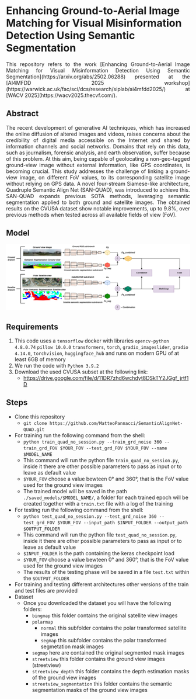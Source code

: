 # Enhancing Ground-to-Aerial Image Matching for Visual Misinformation Detection Using Semantic Segmentation

<p align="justify">This repository refers to the work [Enhancing Ground-to-Aerial Image Matching for Visual Misinformation Detection Using Semantic Segmentation](https://arxiv.org/abs/2502.06288) presented at the [AI4MFDD 2025 workshop](https://warwick.ac.uk/fac/sci/dcs/research/siplab/ai4mfdd2025/) at [WACV 2025](https://wacv2025.thecvf.com/).</p>

## Abstract
<p align="justify">The recent development of generative AI techniques, which has increased the online diffusion of altered images and videos, raises concerns about the credibility of digital media accessible on the Internet and shared by information channels and social networks. Domains that rely on this data, such as journalism, forensic analysis, and earth observation, suffer because of this problem. At this aim, being capable of geolocating a non-geo-tagged ground-view image without external information, like GPS coordinates, is becoming crucial. 
This study addresses the challenge of linking a ground-view image, on different FoV values, to its corresponding satellite image without relying on GPS data. A novel four-stream Siamese-like architecture, Quadruple Semantic Align Net (SAN-QUAD), was introduced to achieve this. SAN-QUAD expands previous SOTA methods, leveraging semantic segmentation applied to both ground and satellite images. The obtained results on the CVUSA dataset show notable improvements, up to 9.8%, over previous methods when tested across all available fields of view (FoV).</p>

## Model 
![plot](./SAN_QUAD_Model.png)

## Requirements
1. This code uses a ```tensorflow``` docker with libraries ```opencv-python 4.8.0.74``` ```pillow 10.0.0``` ```transformers```, ```torch```, ```gradio_imageslider```, ```gradio 4.14.0```, ```torchvision```, ```huggingface_hub``` and runs on modern GPU of at least 6GB of memory
2. We run the code with ```Python 3.9.2```
3. Download the used CVUSA subset at the following link: 
    - https://drive.google.com/file/d/11DR7zhd6wchdyt8DSkTY2JGgf_jrtf1D

## Steps
- Clone this repository 
    - ```git clone https://github.com/MatteoPannacci/SemanticAlignNet-QUAD.git```
- For training run the following command from the shell:
    - ```python train_quad_no_session.py --train_grd_noise 360 --train_grd_FOV $YOUR_FOV --test_grd_FOV $YOUR_FOV --name $MODEL_NAME```
    - This command will run the python file ```train_quad_no_session.py```, inside it there are other possible parameters to pass as input or to leave as default value
    - ```$YOUR_FOV``` choose a value bewteen 0° and 360°, that is the FoV value used for the ground view images
    - The trained model will be saved in the path ```./saved_models/$MODEL_NAME/```, a folder for each trained epoch will be created together with a ```train.txt``` file with a log of the training
- For testing run the following command from the shell:
    - ```python test_quad_no_session.py --test_grd_noise 360 --test_grd_FOV $YOUR_FOV --input_path $INPUT_FOLDER --output_path $OUTPUT_FOLDER```
    - This command will run the python file ```test_quad_no_session.py```, inside it there are other possible parameters to pass as input or to leave as default value
    - ```$INPUT_FOLDER``` is the path containing the keras checkpoint load
    - ```$YOUR_FOV``` choose a value bewteen 0° and 360°, that is the FoV value used for the ground view images
    - The results of the testing phase will be saved in a file ```test.txt``` within the ```$OUTPUT_FOLDER```
- For training and testing different architectures other versions of the train and test files are provided
- Dataset
    - Once you downloaded the dataset you will have the following folders:
	    - ```bingmap``` this folder contains the original satellite view images
	    - ```polarmap``` 
            - ```normal``` this subfolder contains the polar transformed satellite images
            - ```segmap``` this subfolder contains the polar transformed segmetation mask images
		- ```segmap``` here are contained the original segmented mask images
        - ```streetview``` this folder contains the ground view images (streetview)
        - ```streetview_depth``` this folder contains the depth estimation masks of the ground view images
        - ```streetview_segmentation``` this folder contains the semantic segmentation masks of the ground view images
